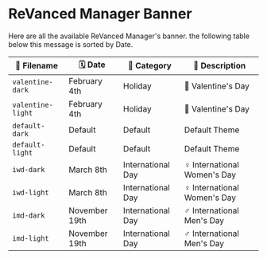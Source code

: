 # ReVanced Manager Banner


Here are all the available ReVanced Manager's banner. the following table below this message is sorted by Date.

| 📃 Filename | 🗓️ Date | 📔 Category | 📜 Description |
| --- | --- | --- | --- |
| `valentine-dark` | February 4th | Holiday | 💖 Valentine's Day |
| `valentine-light` | February 4th | Holiday | 💖 Valentine's Day |
| `default-dark` | Default | Default | Default Theme |
| `default-light` | Default | Default | Default Theme |
| `iwd-dark` | March 8th | International Day | ♀️ International Women's Day |
| `iwd-light` | March 8th | International Day | ♀️ International Women's Day |
| `imd-dark` | November 19th | International Day | ♂️ International Men's Day |
| `imd-light` | November 19th | International Day | ♂️ International Men's Day |
